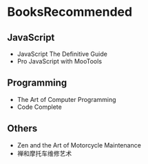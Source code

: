 BooksRecommended
================

JavaScript
----------------
* JavaScript The Definitive Guide
* Pro JavaScript with MooTools

Programming
----------------
* The Art of Computer Programming
* Code Complete

Others
----------------
* Zen and the Art of Motorcycle Maintenance
* 禅和摩托车维修艺术
